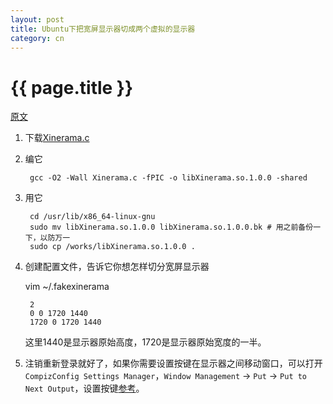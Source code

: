 ```yaml
---
layout: post
title: Ubuntu下把宽屏显示器切成两个虚拟的显示器
category: cn
---
```


{{ page.title }}
================

[原文](http://superuser.com/questions/115076/how-to-vertically-split-widescreen-into-two-virtual-workspaces-on-ubuntu-gnome)

1. 下载[Xinerama.c](/assets/downloads/Xinerama.c)
1. 编它

        gcc -O2 -Wall Xinerama.c -fPIC -o libXinerama.so.1.0.0 -shared

1. 用它

        cd /usr/lib/x86_64-linux-gnu
        sudo mv libXinerama.so.1.0.0 libXinerama.so.1.0.0.bk # 用之前备份一下，以防万一
        sudo cp /works/libXinerama.so.1.0.0 .

1. 创建配置文件，告诉它你想怎样切分宽屏显示器

    vim ~/.fakexinerama

        2
        0 0 1720 1440
        1720 0 1720 1440

    这里1440是显示器原始高度，1720是显示器原始宽度的一半。

1. 注销重新登录就好了，如果你需要设置按键在显示器之间移动窗口，可以打开`CompizConfig Settings Manager`，`Window Management` -> `Put` -> `Put to Next Output`，设置按键[参考](http://askubuntu.com/questions/141752/keyboard-shortcut-to-move-windows-between-monitors)。
